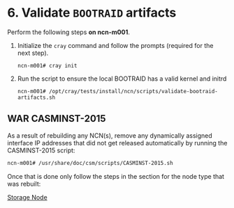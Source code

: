 # 6. Validate `BOOTRAID` artifacts

Perform the following steps **on ncn-m001**.

1. Initialize the `cray` command and follow the prompts (required for the next step).

   ```screen
   ncn-m001# cray init
   ```

1. Run the script to ensure the local BOOTRAID has a valid kernel and initrd

    ```screen
    ncn-m001# /opt/cray/tests/install/ncn/scripts/validate-bootraid-artifacts.sh
    ```

## WAR CASMINST-2015

As a result of rebuilding any NCN(s), remove any dynamically assigned interface IP addresses that did not get released automatically by running the CASMINST-2015 script:

```bash
ncn-m001# /usr/share/doc/csm/scripts/CASMINST-2015.sh
```

Once that is done only follow the steps in the section for the node type that was rebuilt:

[Storage Node](Re-add_Storage_Node_to_Ceph.md)
